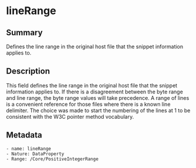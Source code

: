 <!-- Automatically generated by spec-parser v2.0.0 on 2023-12-25T20:28:21.783513+00:00 -->
<!-- SPDX-License-Identifier: Community-Spec-1.0 -->

# lineRange

## Summary

Defines the line range in the original host file that the snippet information applies to.


## Description

This field defines the line range in the original host file that the snippet information applies to.
If there is a disagreement between the byte range and line range, the byte range values will take precedence.
A range of lines is a convenient reference for those files where there is a known line delimiter. 
The choice was made to start the numbering of the lines at 1 to be consistent with the W3C pointer method vocabulary.


## Metadata

    - name: lineRange
    - Nature: DataProperty
    - Range: /Core/PositiveIntegerRange




